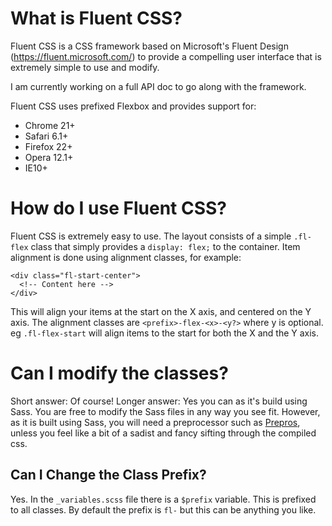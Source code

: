 # What is Fluent CSS?
Fluent CSS is a CSS framework based on Microsoft's Fluent Design (https://fluent.microsoft.com/) to provide a compelling user interface that is extremely simple to use and modify.

I am currently working on a full API doc to go along with the framework.

Fluent CSS uses prefixed Flexbox and provides support for:
- Chrome 21+
- Safari 6.1+
- Firefox 22+
- Opera 12.1+
- IE10+

# How do I use Fluent CSS?
Fluent CSS is extremely easy to use. The layout consists of a simple `.fl-flex` class that simply provides a `display: flex;` to the container. Item alignment is done using alignment classes, for example:

```
<div class="fl-start-center">
  <!-- Content here -->
</div>
```

This will align your items at the start on the X axis, and centered on the Y axis. The alignment classes are `<prefix>-flex-<x>-<y?>` where y is optional. eg `.fl-flex-start` will align items to the start for both the X and the Y axis.

# Can I modify the classes?
Short answer: Of course! Longer answer: Yes you can as it's build using Sass. You are free to modify the Sass files in any way you see fit. However, as it is built using Sass, you will need a preprocessor such as [Prepros](https://prepros.io/), unless you feel like a bit of a sadist and fancy sifting through the compiled css.

## Can I Change the Class Prefix?
Yes. In the `_variables.scss` file there is a `$prefix` variable. This is prefixed to all classes. By default the prefix is `fl-` but this can be anything you like.

